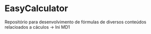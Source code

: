 # EasyCalculator
Repositório para desenvolvimento de fórmulas de diversos conteúdos relacioados a cáculos
-> Ini MD1

